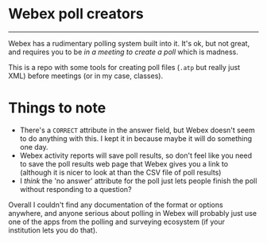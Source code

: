 # Webex poll creators
___________________

Webex has a rudimentary polling system built into it. It's ok, but not great, and requires you to be *in a meeting to create a poll* which is madness.

This is a repo with some tools for creating poll files (`.atp` but really just XML) before meetings (or in my case, classes).

# Things to note
- There's a `CORRECT` attribute in the answer field, but Webex doesn't seem to do anything with this. I kept it in because maybe it will do something one day.
- Webex activity reports will save poll results, so don't feel like you need to save the poll results web page that Webex gives you a link to (although it is nicer to look at than the CSV file of poll results)
- I *think* the 'no answer' attribute for the poll just lets people finish the poll without responding to a question?

Overall I couldn't find any documentation of the format or options anywhere, and anyone serious about polling in Webex will probably just use one of the apps from the polling and surveying ecosystem (if your institution lets you do that).